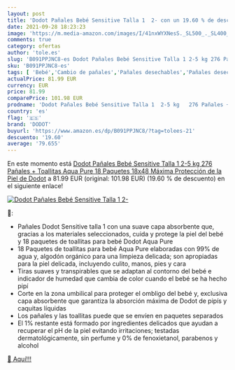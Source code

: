 ```yaml
---
layout: post
title: 'Dodot Pañales Bebé Sensitive Talla 1  2- con un 19.60 % de descuento'
date: 2021-09-28 18:23:23
image: 'https://m.media-amazon.com/images/I/41nxWYXNesS._SL500_._SL400_.jpg'
comments: true
category: ofertas
author: 'tole.es'
slug: 'B091PPJNC8-es Dodot Pañales Bebé Sensitive Talla 1 2-5 kg 276 Pañales +...'
sku: 'B091PPJNC8-es'
tags: [ 'Bebé','Cambio de pañales','Pañales desechables','Pañales desechables para bebés','Pañales para bebé','bebé','dodot','pañales', ]
actualPrice: 81.99 EUR
currency: EUR
price: 81.99
comparePrice: 101.98 EUR
prodname: 'Dodot Pañales Bebé Sensitive Talla 1  2-5 kg   276 Pañales + Toallitas Aqua Pure  18 Paquetes  18x48   Máxima Protección de la Piel de Dodot'
country: 'es'
flag: '🇪🇸'
brand: 'DODOT'
buyurl: 'https://www.amazon.es/dp/B091PPJNC8/?tag=tolees-21'
descuento: '19.60'
average: '79.655'
---
```


En este momento está [Dodot Pañales Bebé Sensitive Talla 1  2-5 kg   276 Pañales + Toallitas Aqua Pure  18 Paquetes  18x48   Máxima Protección de la Piel de Dodot](https://www.amazon.es/dp/B091PPJNC8/?tag=tolees-21) a 81.99 EUR (original: 101.98 EUR) (19.60 %  de descuento) en el siguiente enlace!

[![Dodot Pañales Bebé Sensitive Talla 1  2-](https://m.media-amazon.com/images/I/41nxWYXNesS._SL500_._SL400_.jpg)](https://www.amazon.es/dp/B091PPJNC8/?tag=tolees-21)

🔎:

- Pañales Dodot Sensitive talla 1 con una suave capa absorbente que, gracias a los materiales seleccionados, cuida y protege la piel del bebé y 18 paquetes de toallitas para bebé Dodot Aqua Pure
- 18 Paquetes de toallitas para bebé Aqua Pure elaboradas con 99% de agua y, algodón orgánico para una limpieza delicada; son apropiadas para la piel delicada, incluyendo culito, manos, pies y cara
- Tiras suaves y transpirables que se adaptan al contorno del bebé e indicador de humedad que cambia de color cuando el bebé se ha hecho pipí
- Corte en la zona umbilical para proteger el ombligo del bebé y, exclusiva capa absorbente que garantiza la absorción máxima de Dodot de pipís y caquitas líquidas
- Los pañales y las toallitas puede que se envíen en paquetes separados
- El 1% restante está formado por ingredientes delicados que ayudan a recuperar el pH de la piel evitando irritaciones; testadas dermatológicamente, sin perfume y 0% de fenoxietanol, parabenos y alcohol

[🛒 Aquí!!!](https://www.amazon.es/dp/B091PPJNC8/?tag=tolees-21)
